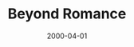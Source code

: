 ---
layout: message
category: message
series: "Beyond Mars and Venus"
title: "Beyond Romance"
date: 2000-04-01
audio-description: "What does the Bible have to say to us about our relationships with one another? "
audio: ""
audio-title: "Beyond Romance"
audio-duration: ":"
---